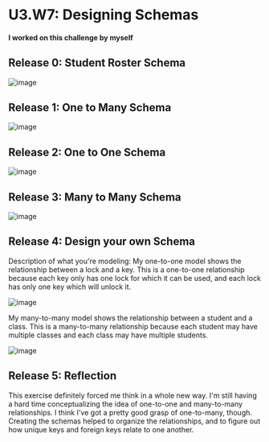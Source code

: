 # U3.W7: Designing Schemas


#### I worked on this challenge by myself


## Release 0: Student Roster Schema
![image](https://github.com/spencerolson/phase_0_unit_3/blob/master/week_7/imgs/students.png)


## Release 1: One to Many Schema
![image](https://github.com/spencerolson/phase_0_unit_3/blob/master/week_7/imgs/users_and_orders.png)


## Release 2: One to One Schema
![image](https://github.com/spencerolson/phase_0_unit_3/blob/master/week_7/imgs/users_and_facebook_accounts.png)



## Release 3: Many to Many Schema
![image](https://github.com/spencerolson/phase_0_unit_3/blob/master/week_7/imgs/authors_books_publishers.png)


## Release 4: Design your own Schema
Description of what you're modeling: My one-to-one model shows the relationship between a lock and a key. This is a one-to-one relationship because each key only has one lock for which it can be used, and each lock has only one key which will unlock it.

![image](https://github.com/spencerolson/phase_0_unit_3/blob/master/week_7/imgs/my_one_to_one.png)

My many-to-many model shows the relationship between a student and a class. This is a many-to-many relationship because each student may have multiple classes and each class may have multiple students.

![image](https://github.com/spencerolson/phase_0_unit_3/blob/master/week_7/imgs/my_many_to_many.png)

## Release 5: Reflection

This exercise definitely forced me think in a whole new way. I'm still having a hard time conceptualizing the idea of one-to-one and many-to-many relationships. I think I've got a pretty good grasp of one-to-many, though. Creating the schemas helped to organize the relationships, and to figure out how unique keys and foreign keys relate to one another.

